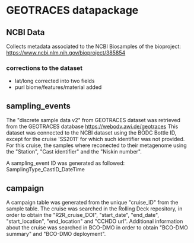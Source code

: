# GEOTRACES datapackage


## NCBI Data
Collects metadata associated to the NCBI Biosamples of the bioproject: https://www.ncbi.nlm.nih.gov/bioproject/385854    

### corrections to the dataset
- lat/long corrected into two fields
- purl biome/features/material added

## sampling_events
The "discrete sample data v2" from GEOTRACES dataset was retrieved from the GEOTRACES database https://webodv.awi.de/geotraces
This dataset was connected to the NCBI dataset using the BODC Bottle ID, except for the cruise 'SS2011' for which such identifier was not provided. For this cruise, the samples where reconected to their metagenome using the "Station", "Cast identifier" and the "Niskin number".

A sampling_event ID was generated as followed: SamplingType_CastID_DateTime

## campaign
A campaign table was generated from the unique "cruise_ID" from the sample table. The cruise was searched in the Rolling Deck repository, in order to obtain the "R2R_cruise_DOI", "start_date", "end_date", "start_location", "end_location" and "CCHDO url".
Additional information about the cruise was searched in BCO-DMO in order to obtain "BCO-DMO summary" and "BCO-DMO deployment".
